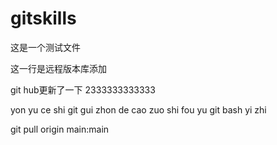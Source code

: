 # gitskills

这是一个测试文件

这一行是远程版本库添加

git hub更新了一下 2333333333333
 
 yon yu ce shi git gui zhon de cao zuo shi fou yu git bash yi zhi

git pull origin main:main

